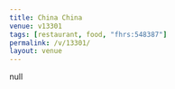 ```yaml
---
title: China China
venue: v13301
tags: [restaurant, food, "fhrs:548387"]
permalink: /v/13301/
layout: venue
---
```

null